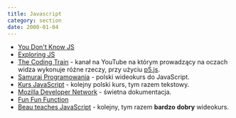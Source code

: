 ```yaml
---
title: Javascript
category: section
date: 2000-01-04
---
```


- [You Don't Know JS]
- [Exploring JS]
- [The Coding Train] - kanał na YouTube na którym prowadzący na oczach widza wykonuje różne rzeczy, przy użyciu [p5.js].
- [Samuraj Programowania] - polski wideokurs do JavaScript.
- [Kurs JavaScript] - kolejny polski kurs, tym razem tekstowy.
- [Mozilla Developer Network] - świetna dokumentacja.
- [Fun Fun Function]
- [Beau teaches JavaScript] - kolejny, tym razem **bardzo dobry** wideokurs.

[You Don't Know JS]: https://github.com/getify/You-Dont-Know-JS
[Exploring JS]: http://exploringjs.com/
[The Coding Train]: https://www.youtube.com/user/shiffman/playlists?view=50&shelf_id=14&sort=dd
[p5.js]: https://p5js.org/
[Samuraj Programowania]: https://www.youtube.com/playlist?list=PLTs20Q-BTEMPRSzhrlAuu7yus1BuOLVrS
[Kurs JavaScript]: http://kursjs.pl/
[Mozilla Developer Network]: https://developer.mozilla.org/en-US/docs/Web/JavaScript
[Fun Fun Function]: https://www.youtube.com/channel/UCO1cgjhGzsSYb1rsB4bFe4Q/videos
[Beau teaches JavaScript]: https://www.youtube.com/playlist?list=PLWKjhJtqVAbmoiNlqLJg1gxEjEuKHHcn_